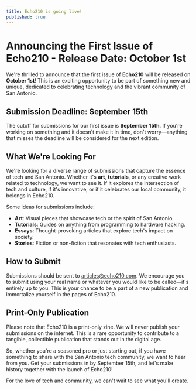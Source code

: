 ```yaml
---
title: Echo210 is going live!
published: true
---
```


# Announcing the First Issue of Echo210 - Release Date: October 1st

We're thrilled to announce that the first issue of **Echo210** will be released on **October 1st**! This is an exciting opportunity to be part of something new and unique, dedicated to celebrating technology and the vibrant community of San Antonio.

## Submission Deadline: September 15th

The cutoff for submissions for our first issue is **September 15th**. If you're working on something and it doesn't make it in time, don't worry—anything that misses the deadline will be considered for the next edition.

## What We're Looking For

We're looking for a diverse range of submissions that capture the essence of tech and San Antonio. Whether it's **art**, **tutorials**, or any creative work related to technology, we want to see it. If it explores the intersection of tech and culture, if it's innovative, or if it celebrates our local community, it belongs in Echo210.

Some ideas for submissions include:
- **Art**: Visual pieces that showcase tech or the spirit of San Antonio.
- **Tutorials**: Guides on anything from programming to hardware hacking.
- **Essays**: Thought-provoking articles that explore tech's impact on society.
- **Stories**: Fiction or non-fiction that resonates with tech enthusiasts.

## How to Submit

Submissions should be sent to [articles@echo210.com](mailto:articles@echo210.com). We encourage you to submit using your real name or whatever you would like to be called—it's entirely up to you. This is your chance to be a part of a new publication and immortalize yourself in the pages of Echo210.

## Print-Only Publication

Please note that Echo210 is a print-only zine. We will never publish your submissions on the internet. This is a rare opportunity to contribute to a tangible, collectible publication that stands out in the digital age.

So, whether you're a seasoned pro or just starting out, if you have something to share with the San Antonio tech community, we want to hear from you. Get your submissions in by September 15th, and let's make history together with the launch of Echo210!

For the love of tech and community, we can't wait to see what you'll create.
